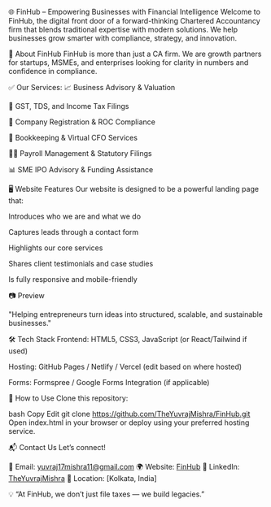 🌐 FinHub – Empowering Businesses with Financial Intelligence
Welcome to FinHub, the digital front door of a forward-thinking Chartered Accountancy firm that blends traditional expertise with modern solutions. We help businesses grow smarter with compliance, strategy, and innovation.

🚀 About FinHub
FinHub is more than just a CA firm. We are growth partners for startups, MSMEs, and enterprises looking for clarity in numbers and confidence in compliance.

✅ Our Services:
📈 Business Advisory & Valuation

🧾 GST, TDS, and Income Tax Filings

🏢 Company Registration & ROC Compliance

🧮 Bookkeeping & Virtual CFO Services

🧑‍💼 Payroll Management & Statutory Filings

📊 SME IPO Advisory & Funding Assistance

🖥️ Website Features
Our website is designed to be a powerful landing page that:

Introduces who we are and what we do

Captures leads through a contact form

Highlights our core services

Shares client testimonials and case studies

Is fully responsive and mobile-friendly

📷 Preview

"Helping entrepreneurs turn ideas into structured, scalable, and sustainable businesses."

🛠️ Tech Stack
Frontend: HTML5, CSS3, JavaScript (or React/Tailwind if used)

Hosting: GitHub Pages / Netlify / Vercel (edit based on where hosted)

Forms: Formspree / Google Forms Integration (if applicable)

📌 How to Use
Clone this repository:

bash
Copy
Edit
git clone https://github.com/TheYuvrajMishra/FinHub.git
Open index.html in your browser or deploy using your preferred hosting service.

📬 Contact Us
Let’s connect!

📧 Email: yuvraj17mishra11@gmail.com
🌍 Website: [FinHub](https://theyuvrajmishra.github.io/FinHub/)
🔗 LinkedIn: [TheYuvrajMishra](https://www.linkedin.com/in/the-yuvraj-mishra/)
📍 Location: [Kolkata, India]


💡 “At FinHub, we don’t just file taxes — we build legacies.”
